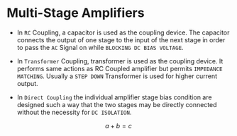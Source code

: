 # Multi-Stage Amplifiers

* In `RC` Coupling, a capacitor is used as the coupling device. The capacitor connects the output of one stage to the input of the next stage in order to pass the `AC` Signal on while `BLOCKING DC BIAS VOLTAGE`.

* In `Transformer` Coupling, transformer is used as the coupling device. It performs same actions as RC Coupled amplifier but permits `IMPEDANCE MATCHING`. Usually a `STEP DOWN` Transformer is used for higher current output.

* In `Direct Coupling` the individual amplifier stage bias condition are designed such a way that the two stages may be directly connected without the necessity for `DC ISOLATION`.

$$a + b = c $$
